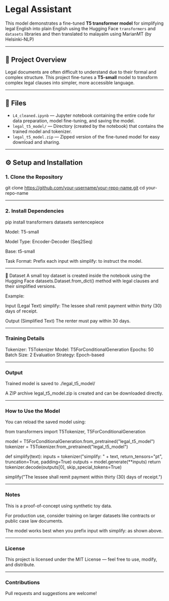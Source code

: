 # Legal Assistant

This model demonstrates a fine-tuned **T5 transformer model** for simplifying legal English into plain English using the Hugging Face `transformers` and `datasets` libraries and then translated to malayalm using MarianMT (by Helsinki-NLP)

---

## 📌 Project Overview

Legal documents are often difficult to understand due to their formal and complex structure. This project fine-tunes a **T5-small** model to transform complex legal clauses into simpler, more accessible language.

---

## 📁 Files

- `L4_cleaned.ipynb` — Jupyter notebook containing the entire code for data preparation, model fine-tuning, and saving the model.
- `legal_t5_model/` — Directory (created by the notebook) that contains the trained model and tokenizer.
- `legal_t5_model.zip` — Zipped version of the fine-tuned model for easy download and sharing.

---

## ⚙️ Setup and Installation

### 1. Clone the Repository

git clone https://github.com/your-username/your-repo-name.git
cd your-repo-name

---

### 2. Install Dependencies
pip install transformers datasets sentencepiece

Model: T5-small

Model Type: Encoder-Decoder (Seq2Seq)

Base: t5-small

Task Format: Prefix each input with simplify: to instruct the model.

---

🧪 Dataset
A small toy dataset is created inside the notebook using the Hugging Face datasets.Dataset.from_dict() method with legal clauses and their simplified versions.

Example:

Input (Legal Text) 
simplify: The lessee shall remit payment within thirty (30) days of receipt.        	

Output (Simplified Text)
The renter must pay within 30 days.

---

### Training Details

Tokenizer: T5Tokenizer
Model: T5ForConditionalGeneration
Epochs: 50
Batch Size: 2
Evaluation Strategy: Epoch-based

---

### Output
Trained model is saved to ./legal_t5_model/

A ZIP archive legal_t5_model.zip is created and can be downloaded directly.

---

### How to Use the Model
You can reload the saved model using:

from transformers import T5Tokenizer, T5ForConditionalGeneration

model = T5ForConditionalGeneration.from_pretrained("legal_t5_model")
tokenizer = T5Tokenizer.from_pretrained("legal_t5_model")

def simplify(text):
    inputs = tokenizer("simplify: " + text, return_tensors="pt", truncation=True, padding=True)
    outputs = model.generate(**inputs)
    return tokenizer.decode(outputs[0], skip_special_tokens=True)

simplify("The lessee shall remit payment within thirty (30) days of receipt.")

---

### Notes
This is a proof-of-concept using synthetic toy data.

For production use, consider training on larger datasets like contracts or public case law documents.

The model works best when you prefix input with simplify: as shown above.

---

### License
This project is licensed under the MIT License — feel free to use, modify, and distribute.

---

### Contributions
Pull requests and suggestions are welcome!
